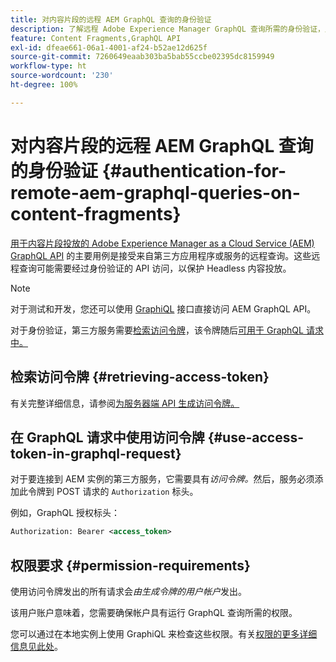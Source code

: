 ```yaml
---
title: 对内容片段的远程 AEM GraphQL 查询的身份验证
description: 了解远程 Adobe Experience Manager GraphQL 查询所需的身份验证，用于保护您的 Headless 内容投放。
feature: Content Fragments,GraphQL API
exl-id: dfeae661-06a1-4001-af24-b52ae12d625f
source-git-commit: 7260649eaab303ba5bab55ccbe02395dc8159949
workflow-type: ht
source-wordcount: '230'
ht-degree: 100%

---
```


# 对内容片段的远程 AEM GraphQL 查询的身份验证 {#authentication-for-remote-aem-graphql-queries-on-content-fragments}

[用于内容片段投放的 Adobe Experience Manager as a Cloud Service (AEM) GraphQL API](/help/headless/graphql-api/content-fragments.md) 的主要用例是接受来自第三方应用程序或服务的远程查询。这些远程查询可能需要经过身份验证的 API 访问，以保护 Headless 内容投放。

>[!NOTE]
>
>对于测试和开发，您还可以使用 [GraphiQL](/help/headless/graphql-api/graphiql-ide.md) 接口直接访问 AEM GraphQL API。

对于身份验证，第三方服务需要[检索访问令牌](#retrieving-access-token)，该令牌随后[可用于 GraphQL 请求中。](#use-access-token-in-graphql-request)

## 检索访问令牌 {#retrieving-access-token}

有关完整详细信息，请参阅[为服务器端 API 生成访问令牌。](/help/implementing/developing/introduction/generating-access-tokens-for-server-side-apis.md)

## 在 GraphQL 请求中使用访问令牌 {#use-access-token-in-graphql-request}

对于要连接到 AEM 实例的第三方服务，它需要具有&#x200B;*访问令牌。*&#x200B;然后，服务必须添加此令牌到 POST 请求的 `Authorization` 标头。

例如，GraphQL 授权标头：

```xml
Authorization: Bearer <access_token>
```

## 权限要求 {#permission-requirements}

使用访问令牌发出的所有请求会&#x200B;*由生成令牌的用户帐户*&#x200B;发出。

该用户账户意味着，您需要确保帐户具有运行 GraphQL 查询所需的权限。

您可以通过在本地实例上使用 GraphiQL 来检查这些权限。有关[权限的更多详细信息见此处](/help/headless/security/permissions.md)。
